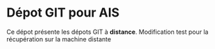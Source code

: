 # Dépot GIT pour AIS

Ce dépot présente les dépots GIT à **distance**.
Modification test pour la récupération sur la machine distante
